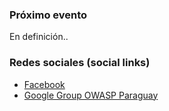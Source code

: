 ### Próximo evento
En definición..

### Redes sociales (social links)
* [Facebook](https://www.facebook.com/pages/category/Internet-Company/Owasp-Paraguay-383788948365410/)
* [Google Group OWASP Paraguay](https://groups.google.com/a/owasp.org/forum/#!forum/paraguay-chapter)
